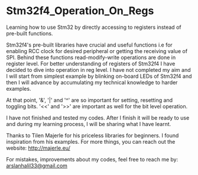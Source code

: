 # Stm32f4_Operation_On_Regs
Learning how to use Stm32 by directly accessing to registers instead of pre-built functions.

Stm32f4's pre-built libraries have crucial and useful functions i.e for enabling RCC clock for desired 
peripheral or getting the receiving value of SPI. Behind these functions read-modify-write operations
are done in register level. For better understanding of registers of Stm32f4 I have decided to dive 
into operation in reg level. I have not completed my aim and I will start from simplest example by 
blinking on-board LEDs of Stm32f4 and then I will advance by accumulating my technical knowledge to
harder examples.

At that point, '&', '|' and '^' are so important for setting, resetting and toggling bits. '<<' and 
'>>' are important as well for the bit level operation. 

I have not finished and tested my codes. After I finish it will be ready to use and during my learning
process, I will be sharing what I have learnt.

Thanks to Tilen Majerle for his priceless libraries for beginners. I found inspiration from his examples.
For more things, you can reach out the website:
                http://majerle.eu/
               
For mistakes, improvements about my codes, feel free to reach me by:
                arslanhalil33@gmail.com
